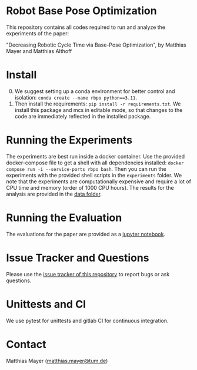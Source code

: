 Robot Base Pose Optimization
============================

This repository contains all codes required to run and analyze the experiments of the paper:

"Decreasing Robotic Cycle Time via Base-Pose Optimization", by Matthias Mayer and Matthias Althoff

Install
=======

0. We suggest setting up a conda environment for better control and isolation: `conda create --name rbpo python==3.11`.
1. Then install the requirements: `pip install -r requirements.txt`. We install this package and mcs in editable mode, so that changes to the code are immediately reflected in the installed package.

Running the Experiments
=======================

The experiments are best run inside a docker container. Use the provided docker-compose file to get a shell with all dependencies installed: `docker compose run -i --service-ports rbpo bash`.
Then you can run the experiments with the provided shell scripts in the `experiments` folder.
We note that the experiments are computationally expensive and require a lot of CPU time and memory (order of 1000 CPU hours).
The results for the analysis are provided in the [data folder](data).

Running the Evaluation
======================

The evaluations for the paper are provided as a [jupyter notebook](tba).

Issue Tracker and Questions
===========================

Please use the [issue tracker of this repository](https://gitlab.lrz.de/tum-cps/robot-base-pose-optimization/-/issues) to report bugs or ask questions.

Unittests and CI
================

We use pytest for unittests and gitlab CI for continuous integration.

Contact
=======
Matthias Mayer (matthias.mayer@tum.de)
